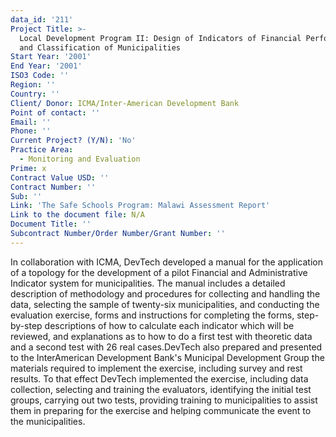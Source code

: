 ```yaml
---
data_id: '211'
Project Title: >-
  Local Development Program II: Design of Indicators of Financial Performance
  and Classification of Municipalities
Start Year: '2001'
End Year: '2001'
ISO3 Code: ''
Region: ''
Country: ''
Client/ Donor: ICMA/Inter-American Development Bank
Point of contact: ''
Email: ''
Phone: ''
Current Project? (Y/N): 'No'
Practice Area:
  - Monitoring and Evaluation
Prime: x
Contract Value USD: ''
Contract Number: ''
Sub: ''
Link: 'The Safe Schools Program: Malawi Assessment Report'
Link to the document file: N/A
Document Title: ''
Subcontract Number/Order Number/Grant Number: ''
---
```

In collaboration with ICMA, DevTech developed a manual for the application of a topology for the development of a pilot Financial and Administrative Indicator system for municipalities. The manual includes a detailed description of methodology and procedures for collecting and handling the data, selecting the sample of twenty-six municipalities, and conducting the evaluation exercise, forms and instructions for completing the forms, step-by-step descriptions of how to calculate each indicator which will be reviewed, and explanations as to how to do a first test with theoretic data and a second test with 26 real cases.DevTech also prepared and presented to the InterAmerican Development Bank's Municipal Development Group the materials required to implement the exercise, including survey and rest results. To that effect DevTech implemented the exercise, including data collection, selecting and training the evaluators, identifying the initial test groups, carrying out two tests, providing training to municipalities to assist them in preparing for the exercise and helping communicate the event to the municipalities.